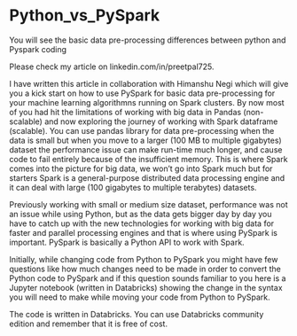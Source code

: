 # Python_vs_PySpark
You will see the basic data pre-processing differences between python and Pyspark coding

Please check my article on linkedin.com/in/preetpal725.

I have written this article in collaboration with Himanshu Negi which will give you a kick start on how to use PySpark for basic data pre-processing 
for your machine learning algorithmns running on Spark clusters. By now most of you had hit the limitations of working with big data in Pandas (non-scalable)
and now exploring the journey of working with Spark dataframe (scalable). You can use pandas library for data pre-processing when the data is small 
but when you move to a larger (100 MB to multiple gigabytes) dataset the performance issue can make run-time much longer, and cause 
code to fail entirely because of the insufficient memory. This is where Spark comes into the picture for big data, we won’t go into Spark much but for 
starters Spark is a general-purpose distributed data processing engine and it can deal with large (100 gigabytes to multiple terabytes) datasets.

Previously working with small or medium size dataset, performance was not an issue while using Python, but as the data gets bigger day by day you have to catch 
up with the new technologies for working with big data for faster and parallel processing engines and that is where using PySpark is important. PySpark is 
basically a Python API to work with Spark.

Initially, while changing code from Python to PySpark you might have few questions like how much changes need to be made in order to convert the Python 
code to PySpark and if this question sounds familiar to you here is a Jupyter notebook (written in Databricks) showing the change in the syntax you will 
need to make while moving your code from Python to PySpark. 

The code is written in Databricks. You can use Databricks community edition and remember that it is free of cost.
